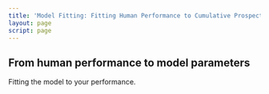 ```yaml
---
title: 'Model Fitting: Fitting Human Performance to Cumulative Prospect Theory'
layout: page
script: page
---
```


## From human performance to model parameters

Fitting the model to your performance.

<cpt-example-human>
  <prospectable-control trials="10" run pause reset></prospectable-control>
  <risky-task trials="10"></risky-task>
  <decision-response interactive trial feedback="outcome" payoff="both"></decision-response>
  <cpt-probability></cpt-probability>
  <cpt-value></cpt-value>
  <decision-space point="rest" alpha="1" lambda="1" gamma="1"></decision-space>
  <cpt-fit></cpt-fit>
<!--
  <cpt-calculation numeric interactive></cpt-calculation>
  <cpt-space></cpt-space>
 -->
</cpt-example-human>
